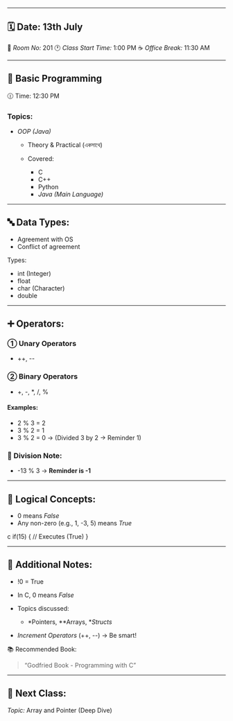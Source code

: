 
---

## 🗓 Date: 13th July

📍 *Room No:* 201
🕐 *Class Start Time:* 1:00 PM
☕ *Office Break:* 11:30 AM

---

## 🔰 Basic Programming

🕧 Time: 12:30 PM

### Topics:

* *OOP (Java)*

  * Theory & Practical (একসাথে)
  * Covered:

    * C
    * C++
    * Python
    * *Java (Main Language)*

---

## 🔤 Data Types:

* Agreement with OS
* Conflict of agreement

Types:

* int (Integer)
* float
* char (Character)
* double

---

## ➕ Operators:

### ① Unary Operators

* ++, --

### ② Binary Operators

* +, -, *, /, %

#### Examples:

* 2 % 3 = 2
* 3 % 2 = 1
* 3 % 2 = 0 → (Divided 3 by 2 → Reminder 1)

### 🔁 Division Note:

* -13 % 3 → **Reminder is -1**

---

## 🔢 Logical Concepts:

* 0 means *False*
* Any non-zero (e.g., 1, -3, 5) means *True*

c
if(15) {
    // Executes (True)
}


---

## 📌 Additional Notes:

* !0 = True
* In C, 0 means *False*
* Topics discussed:

  * *Pointers, **Arrays, **Structs*
* *Increment Operators* (++, --) → Be smart!

📚 Recommended Book:

> “Godfried Book - Programming with C”

---

## 📍 Next Class:

*Topic:* Array and Pointer (Deep Dive)

